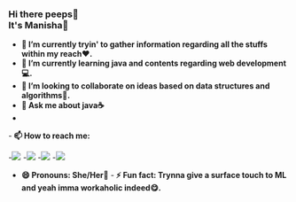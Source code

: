 ### Hi there peeps👋 <br>It's Manisha🍕</br>
    
    
  
- <b>🔭 I’m currently tryin' to gather information regarding all the stuffs within my reach❤.</b>
- <b>🌱 I’m currently learning java and contents regarding web development💻.</b>
- <b>👯 I’m looking to collaborate on ideas based on data structures and algorithms📖.</b>
- <b>💬 Ask me about java☕</b>
- 
-<b> 📫 How to reach me: </b>
 <p align='left'>
-<a href = "https://www.linkedin.com/in/manisha-parichha-b528131bb/"><img src="https://img.icons8.com/cute-clipart/45/000000/linkedin.png"/></a>
-<a href = "https://twitter.com/Pmanny31"><img src="https://img.icons8.com/cotton/45/000000/twitter.png"/></a>
-<a href = "https://www.instagram.com/manisha_parichha/"><img src="https://img.icons8.com/color/45/000000/instagram-new.png"/></a>
-<a href = "https://www.facebook.com/angel.myra.908"><img src="https://img.icons8.com/fluent/48/000000/facebook-new.png"/></a>
    
- <b>😄 Pronouns: She/Her🎀</b>
-<b> ⚡ Fun fact: Trynna give a surface touch to ML and yeah imma workaholic indeed😋.</b>




